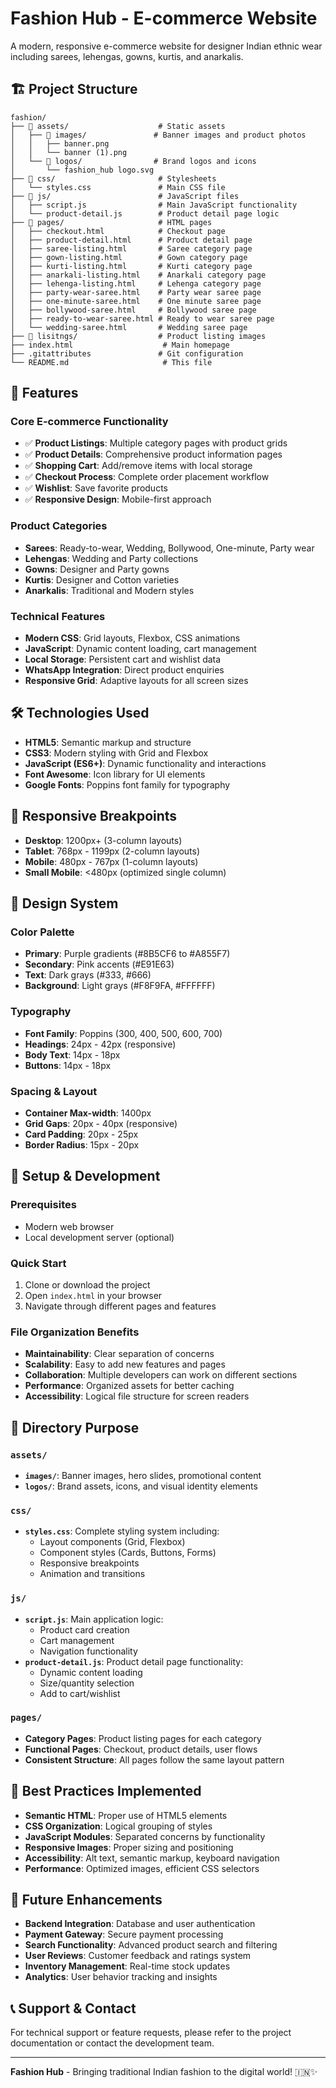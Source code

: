 # Fashion Hub - E-commerce Website

A modern, responsive e-commerce website for designer Indian ethnic wear including sarees, lehengas, gowns, kurtis, and anarkalis.

## 🏗️ **Project Structure**

```
fashion/
├── 📁 assets/                    # Static assets
│   ├── 📁 images/               # Banner images and product photos
│   │   ├── banner.png
│   │   └── banner (1).png
│   └── 📁 logos/                # Brand logos and icons
│       └── fashion_hub logo.svg
├── 📁 css/                       # Stylesheets
│   └── styles.css               # Main CSS file
├── 📁 js/                        # JavaScript files
│   ├── script.js                # Main JavaScript functionality
│   └── product-detail.js        # Product detail page logic
├── 📁 pages/                     # HTML pages
│   ├── checkout.html            # Checkout page
│   ├── product-detail.html      # Product detail page
│   ├── saree-listing.html       # Saree category page
│   ├── gown-listing.html        # Gown category page
│   ├── kurti-listing.html       # Kurti category page
│   ├── anarkali-listing.html    # Anarkali category page
│   ├── lehenga-listing.html     # Lehenga category page
│   ├── party-wear-saree.html    # Party wear saree page
│   ├── one-minute-saree.html    # One minute saree page
│   ├── bollywood-saree.html     # Bollywood saree page
│   ├── ready-to-wear-saree.html # Ready to wear saree page
│   └── wedding-saree.html       # Wedding saree page
├── 📁 lisitngs/                  # Product listing images
├── index.html                    # Main homepage
├── .gitattributes               # Git configuration
└── README.md                     # This file
```

## 🚀 **Features**

### **Core E-commerce Functionality**
- ✅ **Product Listings**: Multiple category pages with product grids
- ✅ **Product Details**: Comprehensive product information pages
- ✅ **Shopping Cart**: Add/remove items with local storage
- ✅ **Checkout Process**: Complete order placement workflow
- ✅ **Wishlist**: Save favorite products
- ✅ **Responsive Design**: Mobile-first approach

### **Product Categories**
- **Sarees**: Ready-to-wear, Wedding, Bollywood, One-minute, Party wear
- **Lehengas**: Wedding and Party collections
- **Gowns**: Designer and Party gowns
- **Kurtis**: Designer and Cotton varieties
- **Anarkalis**: Traditional and Modern styles

### **Technical Features**
- **Modern CSS**: Grid layouts, Flexbox, CSS animations
- **JavaScript**: Dynamic content loading, cart management
- **Local Storage**: Persistent cart and wishlist data
- **WhatsApp Integration**: Direct product enquiries
- **Responsive Grid**: Adaptive layouts for all screen sizes

## 🛠️ **Technologies Used**

- **HTML5**: Semantic markup and structure
- **CSS3**: Modern styling with Grid and Flexbox
- **JavaScript (ES6+)**: Dynamic functionality and interactions
- **Font Awesome**: Icon library for UI elements
- **Google Fonts**: Poppins font family for typography

## 📱 **Responsive Breakpoints**

- **Desktop**: 1200px+ (3-column layouts)
- **Tablet**: 768px - 1199px (2-column layouts)
- **Mobile**: 480px - 767px (1-column layouts)
- **Small Mobile**: <480px (optimized single column)

## 🎨 **Design System**

### **Color Palette**
- **Primary**: Purple gradients (#8B5CF6 to #A855F7)
- **Secondary**: Pink accents (#E91E63)
- **Text**: Dark grays (#333, #666)
- **Background**: Light grays (#F8F9FA, #FFFFFF)

### **Typography**
- **Font Family**: Poppins (300, 400, 500, 600, 700)
- **Headings**: 24px - 42px (responsive)
- **Body Text**: 14px - 18px
- **Buttons**: 14px - 18px

### **Spacing & Layout**
- **Container Max-width**: 1400px
- **Grid Gaps**: 20px - 40px (responsive)
- **Card Padding**: 20px - 25px
- **Border Radius**: 15px - 20px

## 🔧 **Setup & Development**

### **Prerequisites**
- Modern web browser
- Local development server (optional)

### **Quick Start**
1. Clone or download the project
2. Open `index.html` in your browser
3. Navigate through different pages and features

### **File Organization Benefits**
- **Maintainability**: Clear separation of concerns
- **Scalability**: Easy to add new features and pages
- **Collaboration**: Multiple developers can work on different sections
- **Performance**: Organized assets for better caching
- **Accessibility**: Logical file structure for screen readers

## 📁 **Directory Purpose**

### **`assets/`**
- **`images/`**: Banner images, hero slides, promotional content
- **`logos/`**: Brand assets, icons, and visual identity elements

### **`css/`**
- **`styles.css`**: Complete styling system including:
  - Layout components (Grid, Flexbox)
  - Component styles (Cards, Buttons, Forms)
  - Responsive breakpoints
  - Animation and transitions

### **`js/`**
- **`script.js`**: Main application logic:
  - Product card creation
  - Cart management
  - Navigation functionality
- **`product-detail.js`**: Product detail page functionality:
  - Dynamic content loading
  - Size/quantity selection
  - Add to cart/wishlist

### **`pages/`**
- **Category Pages**: Product listing pages for each category
- **Functional Pages**: Checkout, product details, user flows
- **Consistent Structure**: All pages follow the same layout pattern

## 🌟 **Best Practices Implemented**

- **Semantic HTML**: Proper use of HTML5 elements
- **CSS Organization**: Logical grouping of styles
- **JavaScript Modules**: Separated concerns by functionality
- **Responsive Images**: Proper sizing and positioning
- **Accessibility**: Alt text, semantic markup, keyboard navigation
- **Performance**: Optimized images, efficient CSS selectors

## 🔄 **Future Enhancements**

- **Backend Integration**: Database and user authentication
- **Payment Gateway**: Secure payment processing
- **Search Functionality**: Advanced product search and filtering
- **User Reviews**: Customer feedback and ratings system
- **Inventory Management**: Real-time stock updates
- **Analytics**: User behavior tracking and insights

## 📞 **Support & Contact**

For technical support or feature requests, please refer to the project documentation or contact the development team.

---

**Fashion Hub** - Bringing traditional Indian fashion to the digital world! 🇮🇳✨
